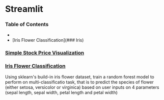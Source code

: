 # Streamlit

### Table of Contents
- 
- [Iris Flower Classification](### Iris)

### [Simple Stock Price Visualization](https://github.com/Hongyanlee0614/Streamlit/tree/main/Static%20Stock%20Price%20Visualization)

### [Iris Flower Classification](https://github.com/Hongyanlee0614/Streamlit/tree/main/Iris%20Flower%20Classification)
Using sklearn's build-in iris flower dataset, train a random forest model to perform on multi-classificatio task, that is to predict the species of flower (either setosa, versicolor or virginica) based on user inputs on 4 parameters (sepal length, sepal width, petal length and petal width)
